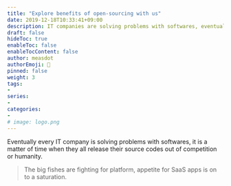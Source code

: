```yaml
---
title: "Explore benefits of open-sourcing with us"
date: 2019-12-18T10:33:41+09:00
description: IT companies are solving problems with softwares, eventually they all will open their source codes out of competition or humanity.
draft: false
hideToc: true
enableToc: false
enableTocContent: false
author: measdot
authorEmoji: 🎅
pinned: false
weight: 3
tags:
- 
series:
-
categories:
- 
# image: logo.png
---
```


Eventually every IT company is solving problems with softwares, it is a matter of time when they all release their source codes out of competition or humanity.

> The big fishes are fighting for platform, appetite for SaaS apps is on to a saturation.
